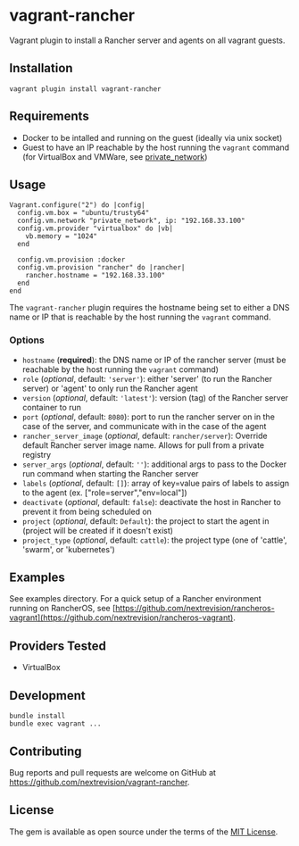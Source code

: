 # vagrant-rancher

Vagrant plugin to install a Rancher server and agents on all vagrant guests.

## Installation

```
vagrant plugin install vagrant-rancher
```

## Requirements

* Docker to be intalled and running on the guest (ideally via unix socket)
* Guest to have an IP reachable by the host running the `vagrant` command (for VirtualBox and VMWare, see [private_network](https://www.vagrantup.com/docs/networking/private_network.html))

## Usage

```
Vagrant.configure("2") do |config|
  config.vm.box = "ubuntu/trusty64"
  config.vm.network "private_network", ip: "192.168.33.100"
  config.vm.provider "virtualbox" do |vb|
    vb.memory = "1024"
  end

  config.vm.provision :docker
  config.vm.provision "rancher" do |rancher|
    rancher.hostname = "192.168.33.100"
  end
end
```

The `vagrant-rancher` plugin requires the hostname being set to either a DNS name or IP that is reachable by the host running the `vagrant` command.

### Options

* `hostname` (**required**): the DNS name or IP of the rancher server (must be reachable by the host running the `vagrant` command)
* `role` (*optional*, default: `'server'`): either 'server' (to run the Rancher server) or 'agent' to only run the Rancher agent
* `version` (*optional*, default: `'latest'`): version (tag) of the Rancher server container to run
* `port` (*optional*, default: `8080`): port to run the rancher server on in the case of the server, and communicate with in the case of the agent
* `rancher_server_image` (*optional*, default: `rancher/server`): Override default Rancher server image name. Allows for pull from a private registry
* `server_args` (*optional*, default: `''`): additional args to pass to the Docker run command when starting the Rancher server
* `labels` (*optional*, default: `[]`): array of key=value pairs of labels to assign to the agent (ex. ["role=server","env=local"])
* `deactivate` (*optional*, default: `false`): deactivate the host in Rancher to prevent it from being scheduled on
* `project` (*optional*, default: `Default`): the project to start the agent in (project will be created if it doesn't exist)
* `project_type` (*optional*, default: `cattle`): the project type (one of 'cattle', 'swarm', or 'kubernetes')

## Examples

See examples directory. For a quick setup of a Rancher environment running on RancherOS, see [https://github.com/nextrevision/rancheros-vagrant](https://github.com/nextrevision/rancheros-vagrant).

## Providers Tested

* VirtualBox

## Development

```
bundle install
bundle exec vagrant ...
```

## Contributing

Bug reports and pull requests are welcome on GitHub at https://github.com/nextrevision/vagrant-rancher.

## License

The gem is available as open source under the terms of the [MIT License](http://opensource.org/licenses/MIT).

